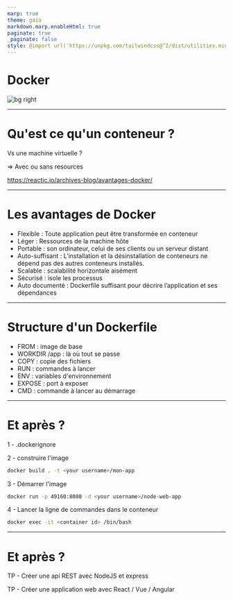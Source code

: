 ```yaml
---
marp: true
theme: gaia
markdown.marp.enableHtml: true
paginate: true
_paginate: false
style: @import url('https://unpkg.com/tailwindcss@^2/dist/utilities.min.css');
---
```

<style>
  section {
    background-color: #fefefe;
    color: #333;
  }
</style>

<!-- _class: lead -->
<!-- _color: #555 -->
# Docker

![bg right](https://k49.fr.nf/content/images/size/w1000/2020/02/Microsoft-is-in-talks-to-buy-GitHub.jpeg)

---
# Qu'est ce qu'un conteneur ?

Vs une machine virtuelle ?

=> Avec ou sans resources

https://reactic.io/archives-blog/avantages-docker/


---

# Les avantages de Docker


- Flexible : Toute application peut être transformée en conteneur
- Léger : Ressources de la machine hôte
- Portable : son ordinateur, celui de ses clients ou un serveur distant
- Auto-suffisant : L’installation et la désinstallation de conteneurs ne dépend pas des autres conteneurs installés.
- Scalable : scalabilité horizontale aisément
- Sécurisé : isole les processus
- Auto documenté : Dockerfile suffisant pour décrire l’application et ses dépendances

---

# Structure d'un Dockerfile

- FROM : image de base
- WORKDIR /app : là où tout se passe
- COPY : copie des fichiers
- RUN : commandes à lancer
- ENV : variables d'environnement
- EXPOSE : port à exposer
- CMD : commande à lancer au démarrage
---

# Et après ?

1 - .dockerignore

2 - construire l'image
```bash
docker build . -t <your username>/mon-app
```

3 - Démarrer l'image
```bash
docker run -p 49160:8080 -d <your username>/node-web-app
```

4 - Lancer la ligne de commandes dans le conteneur
```bash
docker exec -it <container id> /bin/bash
```

---

# Et après ?

TP - Créer une api REST avec NodeJS et express

TP - Créer une application web avec React / Vue / Angular


